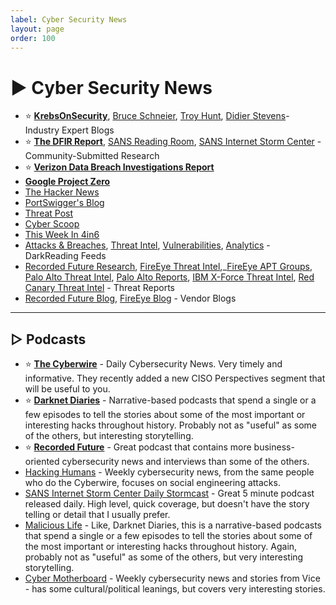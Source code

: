 ```yaml
---
label: Cyber Security News
layout: page
order: 100
---
```

# ► Cyber Security News

* ⭐ **[KrebsOnSecurity](https://krebsonsecurity.com/)**, [Bruce Schneier](https://www.schneier.com/), [Troy Hunt](https://www.troyhunt.com/), [Didier Stevens](https://blog.didierstevens.com/)- Industry Expert Blogs
* ⭐ **[The DFIR Report](https://thedfirreport.com/)**, [SANS Reading Room](https://www.sans.org/reading-room/popular/week), [SANS Internet Storm Center](https://isc.sans.edu/) - Community-Submitted Research
* ⭐ **[Verizon Data Breach Investigations Report](https://enterprise.verizon.com/resources/reports/dbir/)**
* **[Google Project Zero](https://googleprojectzero.blogspot.com/)**
* [The Hacker News](https://thehackernews.com/)
* [PortSwigger's Blog](https://portswigger.net/daily-swig)
* [Threat Post](https://threatpost.com/)
* [Cyber Scoop](https://www.cyberscoop.com/)
* [This Week In 4in6](https://thisweekin4n6.com/)
* [Attacks & Breaches](https://www.darkreading.com/attacks-breaches.asp), [Threat Intel](https://www.darkreading.com/threat-intelligence.asp), [Vulnerabilities](https://www.darkreading.com/vulnerabilities-threats.asp), [Analytics](https://www.darkreading.com/security-analytics.asp) - DarkReading Feeds
* [Recorded Future Research](https://www.recordedfuture.com/category/research/), [FireEye Threat Intel](https://www.fireeye.com/current-threats/threat-intelligence-reports.html),_[FireEye APT Groups](https://www.fireeye.com/current-threats/apt-groups.html), [Palo Alto Threat Intel](https://unit42.paloaltonetworks.com/tag/threat-assessment/), [Palo Alto Reports](https://unit42.paloaltonetworks.com/?pg=1#reports), [IBM X-Force Threat Intel](https://www.ibm.com/security/data-breach/threat-intelligence), [Red Canary Threat Intel](https://redcanary.com/threat-detection-report/) - Threat Reports
* [Recorded Future Blog](https://www.recordedfuture.com/blog/), [FireEye Blog](https://www.fireeye.com/blog/threat-research.html) - Vendor Blogs

***

## ▷ Podcasts

* ⭐ **[The Cyberwire](https://thecyberwire.com/)** - Daily Cybersecurity News. Very timely and informative. They recently added a new CISO Perspectives segment that will be useful to you.
* ⭐ **[Darknet Diaries](https://darknetdiaries.com/)** - Narrative-based podcasts that spend a single or a few episodes to tell the stories about some of the most important or interesting hacks throughout history. Probably not as "useful" as some of the others, but interesting storytelling.
* ⭐ **[Recorded Future](https://www.recordedfuture.com/)** - Great podcast that contains more business-oriented cybersecurity news and interviews than some of the others.
* [Hacking Humans](https://thecyberwire.com/podcasts/hacking-humans) - Weekly cybersecurity news, from the same people who do the Cyberwire, focuses on social engineering attacks.
* [SANS Internet Storm Center Daily Stormcast](https://isc.sans.edu/podcast.html) - Great 5 minute podcast released daily. High level, quick coverage, but doesn't have the story telling or detail that I usually prefer.
* [Malicious Life](https://malicious.life/) - Like, Darknet Diaries, this is a narrative-based podcasts that spend a single or a few episodes to tell the stories about some of the most important or interesting hacks throughout history. Again, probably not as "useful" as some of the others, but very interesting storytelling.
* [Cyber Motherboard](https://www.vice.com/en/topic/cyber-podcast) - Weekly cybersecurity news and stories from Vice - has some cultural/political leanings, but covers very interesting stories.
